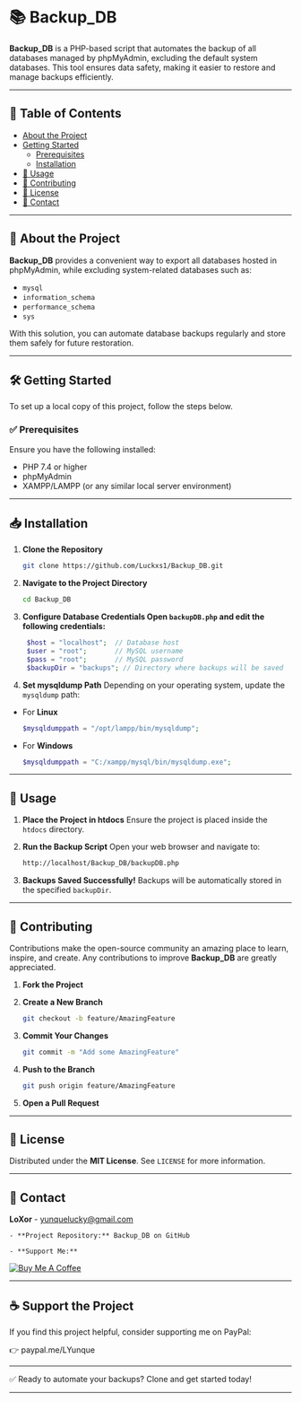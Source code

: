 # 📚 Backup_DB

**Backup_DB** is a PHP-based script that automates the backup of all databases managed by phpMyAdmin, excluding the default system databases. This tool ensures data safety, making it easier to restore and manage backups efficiently.

---

## 🚀 Table of Contents

- [About the Project](#about-the-project)
- [Getting Started](#getting-started)
  - [Prerequisites](#prerequisites)
  - [Installation](#installation)
- [🔧 Usage](#usage)
- [🤝 Contributing](#contributing)
- [📜 License](#license)
- [📧 Contact](#contact)

---

## 📖 About the Project

**Backup_DB** provides a convenient way to export all databases hosted in phpMyAdmin, while excluding system-related databases such as:
- `mysql`
- `information_schema`
- `performance_schema`
- `sys`

With this solution, you can automate database backups regularly and store them safely for future restoration.

---

## 🛠️ Getting Started

To set up a local copy of this project, follow the steps below.

### ✅ Prerequisites

Ensure you have the following installed:

- PHP 7.4 or higher
- phpMyAdmin
- XAMPP/LAMPP (or any similar local server environment)

---

## 📥 Installation

1. **Clone the Repository**
   ```bash
   git clone https://github.com/Luckxs1/Backup_DB.git

2. **Navigate to the Project Directory**
   ```bash
   cd Backup_DB

2. **Configure Database Credentials Open `backupDB.php` and edit the following credentials:**
   ```php
	$host = "localhost";  // Database host
	$user = "root";       // MySQL username
	$pass = "root";       // MySQL password
	$backupDir = "backups"; // Directory where backups will be saved

2. **Set mysqldump Path**
Depending on your operating system, update the `mysqldump` path:
- For **Linux**
   ```php
   $mysqldumppath = "/opt/lampp/bin/mysqldump";

- For **Windows**
   ```php
   $mysqldumppath = "C:/xampp/mysql/bin/mysqldump.exe";


---

## 🔧 Usage


1. **Place the Project in htdocs** Ensure the project is placed inside the `htdocs` directory.

2. **Run the Backup Script** Open your web browser and navigate to:
   ```bash
   http://localhost/Backup_DB/backupDB.php

3. **Backups Saved Successfully!** Backups will be automatically stored in the specified `backupDir`.

---

## 🤝 Contributing

Contributions make the open-source community an amazing place to learn, inspire, and create. Any contributions to improve **Backup_DB** are greatly appreciated.

1. **Fork the Project**

2. **Create a New Branch**
   ```bash
   git checkout -b feature/AmazingFeature

3. **Commit Your Changes**
   ```bash
   git commit -m "Add some AmazingFeature"

4. **Push to the Branch**
   ```bash
   git push origin feature/AmazingFeature

5. **Open a Pull Request**

---

## 📜 License

Distributed under the **MIT License**. See `LICENSE` for more information.

---

## 📧 Contact

**LoXor** - yunquelucky@gmail.com

    - **Project Repository:** Backup_DB on GitHub

    - **Support Me:**
<a href="https://paypal.me/LYunque" target="_blank">
    <img src="https://www.buymeacoffee.com/assets/img/custom_images/orange_img.png" alt="Buy Me A Coffee">
</a>

---


## ☕ Support the Project

If you find this project helpful, consider supporting me on PayPal:

👉 paypal.me/LYunque

---

✅ Ready to automate your backups? Clone and get started today!

---
